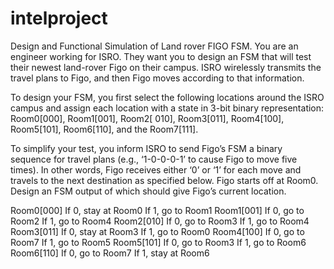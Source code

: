 # intelproject
Design and Functional Simulation of Land rover FIGO FSM. 
You are an engineer working for ISRO. They want you to design an FSM that will test their newest land-rover Figo on their campus. ISRO wirelessly transmits the travel plans to Figo, and then Figo moves according to that information.

To design your FSM, you first select the following locations around the ISRO campus and assign each location with a state in 3-bit binary representation: Room0[000], Room1[001], Room2[ 010], Room3[011], Room4[100], Room5[101], Room6[110], and the Room7[111].

To simplify your test, you inform ISRO to send Figo’s FSM a binary sequence for travel plans (e.g., ‘1-0-0-0-1’ to cause Figo to move five times). In other words, Figo receives either ‘0’ or ‘1’ for each move and travels to the next destination as specified below. Figo starts off at Room0. Design an FSM output of which should give Figo’s current location.



Room0[000]	If 0, stay at Room0	If 1, go to Room1
Room1[001]	If 0, go to Room2	If 1, go to Room4
Room2[010]	If 0, go to Room3	If 1, go to Room4
Room3[011]	If 0, stay at Room3	If 1, go to Room0
Room4[100]	If 0, go to Room7	If 1, go to Room5
Room5[101]	If 0, go to Room3	If 1, go to Room6
Room6[110]	If 0, go to Room7	If 1, stay at Room6


